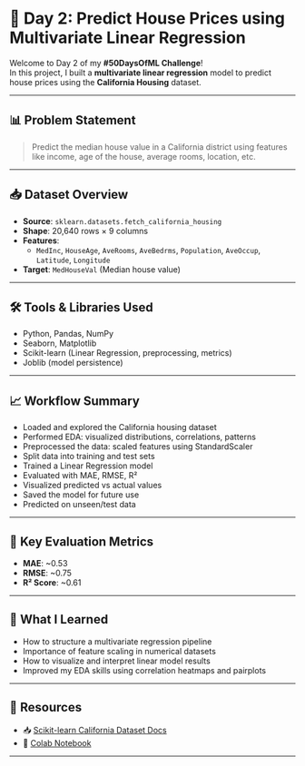 # 🏡 Day 2: Predict House Prices using Multivariate Linear Regression

Welcome to Day 2 of my **#50DaysOfML Challenge**!  
In this project, I built a **multivariate linear regression** model to predict house prices using the **California Housing** dataset.

---

## 📊 Problem Statement

> Predict the median house value in a California district using features like income, age of the house, average rooms, location, etc.

---

## 📥  Dataset Overview

- **Source**: `sklearn.datasets.fetch_california_housing`
- **Shape**: 20,640 rows × 9 columns
- **Features**:
  - `MedInc`, `HouseAge`, `AveRooms`, `AveBedrms`, `Population`, `AveOccup`, `Latitude`, `Longitude`
- **Target**: `MedHouseVal` (Median house value)

---

## 🛠️ Tools & Libraries Used

- Python, Pandas, NumPy
- Seaborn, Matplotlib
- Scikit-learn (Linear Regression, preprocessing, metrics)
- Joblib (model persistence)

---

## 📈 Workflow Summary

- Loaded and explored the California housing dataset
- Performed EDA: visualized distributions, correlations, patterns
- Preprocessed the data: scaled features using StandardScaler
- Split data into training and test sets
- Trained a Linear Regression model
- Evaluated with MAE, RMSE, R²
- Visualized predicted vs actual values
- Saved the model for future use
- Predicted on unseen/test data

---

## 📌 Key Evaluation Metrics

- **MAE**: ~0.53  
- **RMSE**: ~0.75  
- **R² Score**: ~0.61  

---

## 💬 What I Learned

- How to structure a multivariate regression pipeline
- Importance of feature scaling in numerical datasets
- How to visualize and interpret linear model results
- Improved my EDA skills using correlation heatmaps and pairplots

---

## 🔗 Resources

- 📥 [Scikit-learn California Dataset Docs](https://scikit-learn.org/stable/datasets/real_world.html#california-housing-dataset)
- 📒 [Colab Notebook](https://colab.research.google.com/drive/https://colab.research.google.com/drive/1vISJ4OjZVYGiyfS-8a9fXDArUTnA2n65#scrollTo=814da21f)

---
